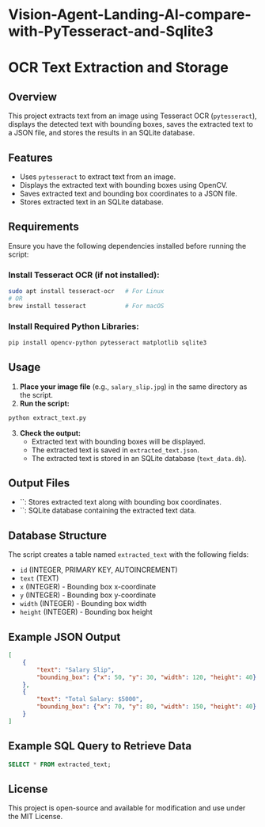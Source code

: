 # Vision-Agent-Landing-AI-compare-with-PyTesseract-and-Sqlite3

# OCR Text Extraction and Storage

## Overview

This project extracts text from an image using Tesseract OCR (`pytesseract`), displays the detected text with bounding boxes, saves the extracted text to a JSON file, and stores the results in an SQLite database.

## Features

- Uses `pytesseract` to extract text from an image.
- Displays the extracted text with bounding boxes using OpenCV.
- Saves extracted text and bounding box coordinates to a JSON file.
- Stores extracted text in an SQLite database.

## Requirements

Ensure you have the following dependencies installed before running the script:

### Install Tesseract OCR (if not installed):

```sh
sudo apt install tesseract-ocr   # For Linux
# OR
brew install tesseract           # For macOS
```

### Install Required Python Libraries:

```sh
pip install opencv-python pytesseract matplotlib sqlite3
```

## Usage

1. **Place your image file** (e.g., `salary_slip.jpg`) in the same directory as the script.
2. **Run the script:**

```sh
python extract_text.py
```

3. **Check the output:**
   - Extracted text with bounding boxes will be displayed.
   - The extracted text is saved in `extracted_text.json`.
   - The extracted text is stored in an SQLite database (`text_data.db`).

## Output Files

- ``: Stores extracted text along with bounding box coordinates.
- ``: SQLite database containing the extracted text data.

## Database Structure

The script creates a table named `extracted_text` with the following fields:

- `id` (INTEGER, PRIMARY KEY, AUTOINCREMENT)
- `text` (TEXT)
- `x` (INTEGER) - Bounding box x-coordinate
- `y` (INTEGER) - Bounding box y-coordinate
- `width` (INTEGER) - Bounding box width
- `height` (INTEGER) - Bounding box height

## Example JSON Output

```json
[
    {
        "text": "Salary Slip",
        "bounding_box": {"x": 50, "y": 30, "width": 120, "height": 40}
    },
    {
        "text": "Total Salary: $5000",
        "bounding_box": {"x": 70, "y": 80, "width": 150, "height": 40}
    }
]
```

## Example SQL Query to Retrieve Data

```sql
SELECT * FROM extracted_text;
```

## License

This project is open-source and available for modification and use under the MIT License.

